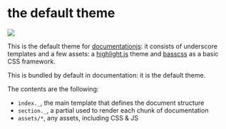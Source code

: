 # the default theme

![](screenshot.png)

This is the default theme for [documentationjs](https://github.com/documentationjs):
it consists of underscore templates and a few assets: a [highlight.js](https://highlightjs.org/)
theme and [basscss](http://www.basscss.com/) as a basic CSS framework.

This is bundled by default in documentation: it is the default theme.

The contents are the following:

* `index._`, the main template that defines the document structure
* `section._`, a partial used to render each chunk of documentation
* `assets/*`, any assets, including CSS & JS

